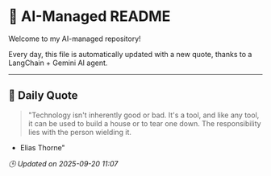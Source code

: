 # 🧠 AI-Managed README

Welcome to my AI-managed repository!

Every day, this file is automatically updated with a new quote, thanks to a LangChain + Gemini AI agent.

---

## 📅 Daily Quote

> "Technology isn't inherently good or bad.
It's a tool, and like any tool,
it can be used to build a house
or to tear one down. The responsibility
lies with the person wielding it.
- Elias Thorne"

*🕒 Updated on 2025-09-20 11:07*